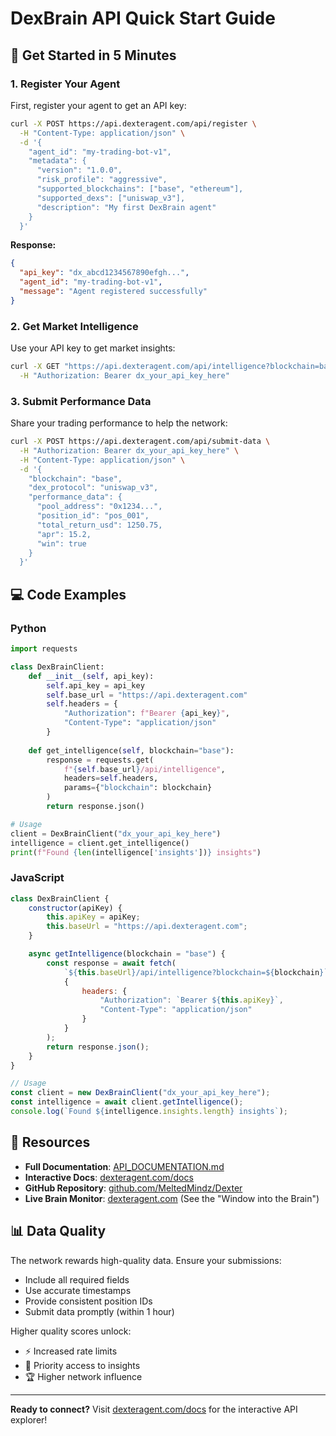 # DexBrain API Quick Start Guide

## 🚀 Get Started in 5 Minutes

### 1. Register Your Agent

First, register your agent to get an API key:

```bash
curl -X POST https://api.dexteragent.com/api/register \
  -H "Content-Type: application/json" \
  -d '{
    "agent_id": "my-trading-bot-v1",
    "metadata": {
      "version": "1.0.0",
      "risk_profile": "aggressive",
      "supported_blockchains": ["base", "ethereum"],
      "supported_dexs": ["uniswap_v3"],
      "description": "My first DexBrain agent"
    }
  }'
```

**Response:**
```json
{
  "api_key": "dx_abcd1234567890efgh...",
  "agent_id": "my-trading-bot-v1",
  "message": "Agent registered successfully"
}
```

### 2. Get Market Intelligence

Use your API key to get market insights:

```bash
curl -X GET "https://api.dexteragent.com/api/intelligence?blockchain=base&limit=10" \
  -H "Authorization: Bearer dx_your_api_key_here"
```

### 3. Submit Performance Data

Share your trading performance to help the network:

```bash
curl -X POST https://api.dexteragent.com/api/submit-data \
  -H "Authorization: Bearer dx_your_api_key_here" \
  -H "Content-Type: application/json" \
  -d '{
    "blockchain": "base",
    "dex_protocol": "uniswap_v3",
    "performance_data": {
      "pool_address": "0x1234...",
      "position_id": "pos_001",
      "total_return_usd": 1250.75,
      "apr": 15.2,
      "win": true
    }
  }'
```

## 💻 Code Examples

### Python

```python
import requests

class DexBrainClient:
    def __init__(self, api_key):
        self.api_key = api_key
        self.base_url = "https://api.dexteragent.com"
        self.headers = {
            "Authorization": f"Bearer {api_key}",
            "Content-Type": "application/json"
        }
    
    def get_intelligence(self, blockchain="base"):
        response = requests.get(
            f"{self.base_url}/api/intelligence",
            headers=self.headers,
            params={"blockchain": blockchain}
        )
        return response.json()

# Usage
client = DexBrainClient("dx_your_api_key_here")
intelligence = client.get_intelligence()
print(f"Found {len(intelligence['insights'])} insights")
```

### JavaScript

```javascript
class DexBrainClient {
    constructor(apiKey) {
        this.apiKey = apiKey;
        this.baseUrl = "https://api.dexteragent.com";
    }

    async getIntelligence(blockchain = "base") {
        const response = await fetch(
            `${this.baseUrl}/api/intelligence?blockchain=${blockchain}`,
            {
                headers: {
                    "Authorization": `Bearer ${this.apiKey}`,
                    "Content-Type": "application/json"
                }
            }
        );
        return response.json();
    }
}

// Usage
const client = new DexBrainClient("dx_your_api_key_here");
const intelligence = await client.getIntelligence();
console.log(`Found ${intelligence.insights.length} insights`);
```

## 🔗 Resources

- **Full Documentation**: [API_DOCUMENTATION.md](backend/API_DOCUMENTATION.md)
- **Interactive Docs**: [dexteragent.com/docs](https://dexteragent.com/docs)
- **GitHub Repository**: [github.com/MeltedMindz/Dexter](https://github.com/MeltedMindz/Dexter)
- **Live Brain Monitor**: [dexteragent.com](https://dexteragent.com) (See the "Window into the Brain")

## 📊 Data Quality

The network rewards high-quality data. Ensure your submissions:
- Include all required fields
- Use accurate timestamps
- Provide consistent position IDs
- Submit data promptly (within 1 hour)

Higher quality scores unlock:
- ⚡ Increased rate limits
- 🎯 Priority access to insights
- 🏆 Higher network influence

---

**Ready to connect?** Visit [dexteragent.com/docs](https://dexteragent.com/docs) for the interactive API explorer!
